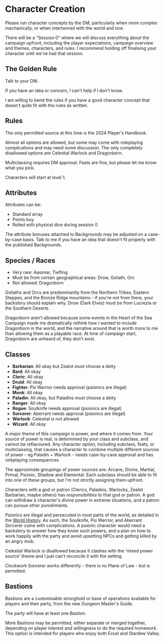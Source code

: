 # Character Creation

Please run character concepts by the DM, particularly when more complex mechanically, or when intertwined with the world and lore.

There will be a "Session 0" where we will discuss everything about the campaign upfront, including the player expectations, campaign overview and themes, characters, and rules. I recommend holding off finalising your character until we've had that session.
## The Golden Rule
Talk to your DM.

If you have an idea or concern, I can't help if I don't know.

I am willing to bend the rules if you have a good character concept that doesn't quite fit with the rules as written.
## Rules
The only permitted source at this time is the 2024 Player's Handbook.

Almost all options are allowed, but some may come with roleplaying complications and may need some discussion. The only completely disallowed options are Celestial Warlock and Dragonborn.

Multiclassing requires DM approval. Feats are fine, but please let me know what you pick.

Characters will start at level 1.
## Attributes
Attributes can be:
* Standard array
* Points buy
* Rolled with physical dice during session 0

The attribute bonuses attached to Backgrounds may be adjusted on a case-by-case basis. Talk to me if you have an idea that doesn't fit properly with the published Backgrounds.
## Species / Races
* Very rare: Aasimar, Tiefling
* Must be from certain geographical areas: Drow, Goliath, Orc
* Not allowed: Dragonborn

Goliaths and Orcs are predominantly from the Northern Tribes, Eastern Steppes, and the Bronze Ridge mountains - if you're not from there, your backstory should explain why. Drow (Dark Elves) must be from Lucrezia or the Southern Deserts.

Dragonborn aren't allowed because some events in the Heart of the Sea Campaign made me dramatically rethink how I wanted to include Dragonborn in the world, and the narrative around that is worth more to me than allowing them as a playable race. At time of campaign start, Dragonborn are unheard of, they don't exist.
## Classes
- **Barbarian**: All okay but Zealot *must* choose a deity
- **Bard**: All okay
- **Cleric**: All okay
- **Druid**: All okay
- **Fighter**: Psi Warrior needs approval (psionics are illegal)
- **Monk**: All okay
- **Paladin**: All okay, but Paladins *must* choose a deity
- **Ranger**: All okay
- **Rogue**: Soulknife needs approval (psionics are illegal)
- **Sorcerer**: Aberrant needs approval (psionics are illegal)
- **Warlock**: Celestial is not allowed
- **Wizard**: All okay

A major theme of this campaign is power, and where it comes from. Your source of power is real, is determined by your class and subclass, and cannot be reflavoured. Any character option, including subclass, feats, or multiclassing, that causes a character to combine multiple different sources of power - eg Paladin + Warlock - needs case-by-case approval and has roleplaying consequences.

The approximate groupings of power sources are: Arcane, Divine, Martial, Primal, Psionic, Shadow and Elemental. Each subclass should be able to fit into one of these groups, but I'm not strictly assigning them upfront.

Characters with a god or patron (Clerics, Paladins, Warlocks, Zealot Barbarian, maybe others) has *responsibilities* to that god or patron. A god can withdraw a character's divine power in extreme situations, and a patron can pursue other punishments.

Psionics are illegal and persecuted in most parts of the world, as detailed in the [World History](../world/world-overview.md#history). As such, the Soulknife, Psi Warrior, and Aberrant Sorcerer come with complications. A psionic character would need a backstory to answer how they know such powers, and a plan on how to work happily with the party and avoid upsetting NPCs and getting killed by an angry mob.

Celestial Warlock is disallowed because it clashes with the 'mixed power source' theme and I just can't reconcile it with the setting.

Clockwork Sorcerer works differently - there is no Plane of Law - but is permitted.
## Bastions
Bastions are a customisable stronghold or base of operations available for players and their party, from the new Dungeon Master's Guide.

The party will have at least one Bastion.

More Bastions may be permitted, either separate or merged together, depending on player interest and willingness to do the required homework. This option is intended for players who enjoy both Excel and Stardew Valley.
